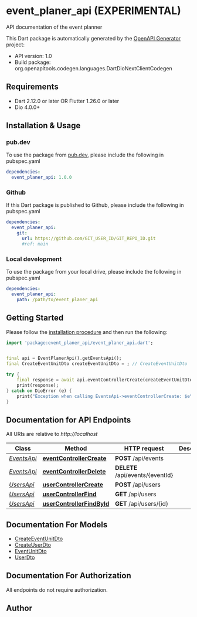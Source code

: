 # event_planer_api (EXPERIMENTAL)
API documentation of the event planner

This Dart package is automatically generated by the [OpenAPI Generator](https://openapi-generator.tech) project:

- API version: 1.0
- Build package: org.openapitools.codegen.languages.DartDioNextClientCodegen

## Requirements

* Dart 2.12.0 or later OR Flutter 1.26.0 or later
* Dio 4.0.0+

## Installation & Usage

### pub.dev
To use the package from [pub.dev](https://pub.dev), please include the following in pubspec.yaml
```yaml
dependencies:
  event_planer_api: 1.0.0
```

### Github
If this Dart package is published to Github, please include the following in pubspec.yaml
```yaml
dependencies:
  event_planer_api:
    git:
      url: https://github.com/GIT_USER_ID/GIT_REPO_ID.git
      #ref: main
```

### Local development
To use the package from your local drive, please include the following in pubspec.yaml
```yaml
dependencies:
  event_planer_api:
    path: /path/to/event_planer_api
```

## Getting Started

Please follow the [installation procedure](#installation--usage) and then run the following:

```dart
import 'package:event_planer_api/event_planer_api.dart';


final api = EventPlanerApi().getEventsApi();
final CreateEventUnitDto createEventUnitDto = ; // CreateEventUnitDto | 

try {
    final response = await api.eventControllerCreate(createEventUnitDto);
    print(response);
} catch on DioError (e) {
    print("Exception when calling EventsApi->eventControllerCreate: $e\n");
}

```

## Documentation for API Endpoints

All URIs are relative to *http://localhost*

Class | Method | HTTP request | Description
------------ | ------------- | ------------- | -------------
[*EventsApi*](doc/EventsApi.md) | [**eventControllerCreate**](doc/EventsApi.md#eventcontrollercreate) | **POST** /api/events | 
[*EventsApi*](doc/EventsApi.md) | [**eventControllerDelete**](doc/EventsApi.md#eventcontrollerdelete) | **DELETE** /api/events/{eventId} | 
[*UsersApi*](doc/UsersApi.md) | [**userControllerCreate**](doc/UsersApi.md#usercontrollercreate) | **POST** /api/users | 
[*UsersApi*](doc/UsersApi.md) | [**userControllerFind**](doc/UsersApi.md#usercontrollerfind) | **GET** /api/users | 
[*UsersApi*](doc/UsersApi.md) | [**userControllerFindById**](doc/UsersApi.md#usercontrollerfindbyid) | **GET** /api/users/{id} | 


## Documentation For Models

 - [CreateEventUnitDto](doc/CreateEventUnitDto.md)
 - [CreateUserDto](doc/CreateUserDto.md)
 - [EventUnitDto](doc/EventUnitDto.md)
 - [UserDto](doc/UserDto.md)


## Documentation For Authorization

 All endpoints do not require authorization.


## Author



